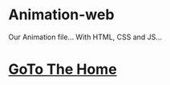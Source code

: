 # Animation-web

Our Animation file...
With HTML, CSS and JS...

# [GoTo The Home](https://arif-2005.github.io/Animation-web/)

